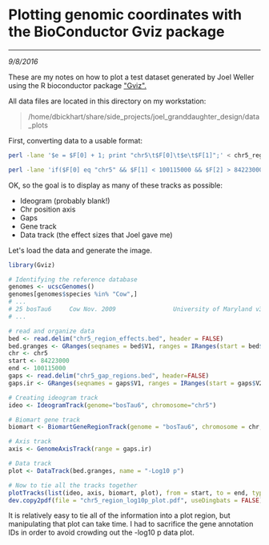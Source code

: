 # Plotting genomic coordinates with the BioConductor Gviz package
---
*9/8/2016*

These are my notes on how to plot a test dataset generated by Joel Weller using the R bioconductor package ["Gviz".](http://bioconductor.org/packages/release/bioc/html/Gviz.html)

All data files are located in this directory on my workstation:
> /home/dbickhart/share/side_projects/joel_granddaughter_design/data_plots

First, converting data to a usable format:

```bash
perl -lane '$e = $F[0] + 1; print "chr5\t$F[0]\t$e\t$F[1]";' < chr5_region_effects.list > chr5_region_effects.bed

perl -lane 'if($F[0] eq "chr5" && $F[1] < 100115000 && $F[2] > 84223000){print $_;}' < ~/share/umd3_data/gap.bed > chr5_gap_regions.bed
```

OK, so the goal is to display as many of these tracks as possible:
* Ideogram (probably blank!)
* Chr position axis
* Gaps
* Gene track
* Data track (the effect sizes that Joel gave me)

Let's load the data and generate the image.

```R
library(Gviz)

# Identifying the reference database
genomes <- ucscGenomes()
genomes[genomes$species %in% "Cow",]
# ...
# 25 bosTau6     Cow Nov. 2009                University of Maryland v3.1
# ...

# read and organize data
bed <- read.delim("chr5_region_effects.bed", header = FALSE)
bed.granges <- GRanges(seqnames = bed$V1, ranges = IRanges(start = bed$V2, end = bed$V3), score = bed$V4)
chr <- chr5
start <- 84223000
end <- 100115000
gaps <- read.delim("chr5_gap_regions.bed", header=FALSE)
gaps.ir <- GRanges(seqnames = gaps$V1, ranges = IRanges(start = gaps$V2, end = gaps$V3, names = gaps$V4))

# Creating ideogram track
ideo <- IdeogramTrack(genome="bosTau6", chromosome="chr5")

# Biomart gene track
biomart <- BiomartGeneRegionTrack(genome = "bosTau6", chromosome = chr, start = start, end = end, name = "ENSEMBL")

# Axis track
axis <- GenomeAxisTrack(range = gaps.ir)

# Data track
plot <- DataTrack(bed.granges, name = "-Log10 p")

# Now to tie all the tracks together
plotTracks(list(ideo, axis, biomart, plot), from = start, to = end, type = c("l", "g"), stacking = "squish", groupAnnotation = "id", showOverplotting = TRUE)
dev.copy2pdf(file = "chr5_region_log10p_plot.pdf", useDingbats = FALSE)
```

It is relatively easy to tie all of the information into a plot region, but manipulating that plot can take time. I had to sacrifice the gene annotation IDs in order to avoid crowding out the -log10 p data plot.